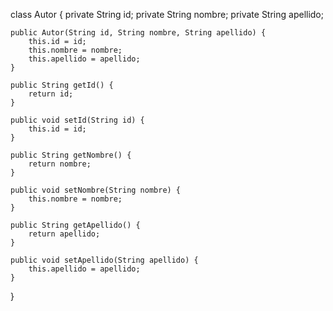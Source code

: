 class Autor {
    private String id;
    private String nombre;
    private String apellido;

    public Autor(String id, String nombre, String apellido) {
        this.id = id;
        this.nombre = nombre;
        this.apellido = apellido;
    }

    public String getId() {
        return id;
    }

    public void setId(String id) {
        this.id = id;
    }

    public String getNombre() {
        return nombre;
    }

    public void setNombre(String nombre) {
        this.nombre = nombre;
    }

    public String getApellido() {
        return apellido;
    }

    public void setApellido(String apellido) {
        this.apellido = apellido;
    }
}
